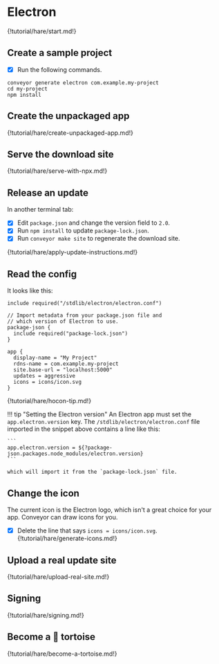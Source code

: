 # Electron

{!tutorial/hare/start.md!}

## Create a sample project

* [x] Run the following commands.

```shell
conveyor generate electron com.example.my-project
cd my-project
npm install
```

## Create the unpackaged app

{!tutorial/hare/create-unpackaged-app.md!}

## Serve the download site

{!tutorial/hare/serve-with-npx.md!}

## Release an update

In another terminal tab:

* [x] Edit `package.json` and change the version field to `2.0`.
* [x] Run `npm install` to update `package-lock.json`.
* [x] Run `conveyor make site` to regenerate the download site.

{!tutorial/hare/apply-update-instructions.md!}

## Read the config

It looks like this:

```
include required("/stdlib/electron/electron.conf")

// Import metadata from your package.json file and 
// which version of Electron to use.
package-json {
  include required("package-lock.json")
}

app {
  display-name = "My Project"
  rdns-name = com.example.my-project
  site.base-url = "localhost:5000"
  updates = aggressive
  icons = icons/icon.svg
}
```

{!tutorial/hare/hocon-tip.md!}

!!! tip "Setting the Electron version"
    An Electron app must set the `app.electron.version` key. The `/stdlib/electron/electron.conf` file imported in the snippet above contains a line
    like this: 

    ```
    app.electron.version = ${?package-json.packages.node_modules/electron.version}
    ```

    which will import it from the `package-lock.json` file.

## Change the icon

The current icon is the Electron logo, which isn't a great choice for your app. Conveyor can draw icons for you.

* [x] Delete the line that says `icons = icons/icon.svg`.
{!tutorial/hare/generate-icons.md!}

## Upload a real update site

{!tutorial/hare/upload-real-site.md!}

## Signing

{!tutorial/hare/signing.md!}

## Become a 🐢 tortoise

{!tutorial/hare/become-a-tortoise.md!}

<script>var tutorialSection = 100;</script>
